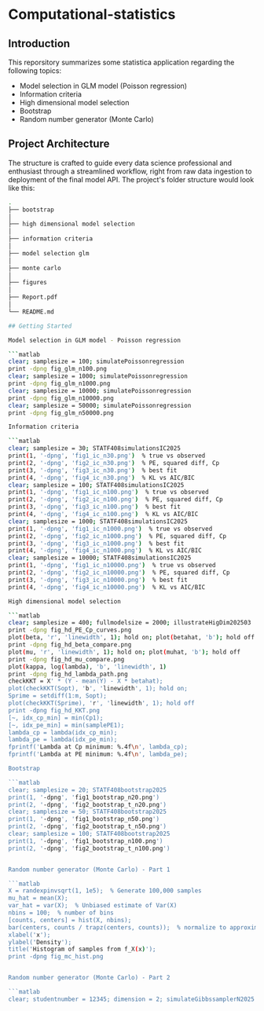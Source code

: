 # Computational-statistics

## Introduction

This reporsitory summarizes some statistica application regarding the following topics:
- Model selection in GLM model (Poisson regression)
- Information criteria
- High dimensional model selection
- Bootstrap
- Random number generator (Monte Carlo)

## Project Architecture

The structure is crafted to guide every data science professional and enthusiast through a streamlined workflow, right from raw data ingestion to deployment of the final model API. The project's folder structure would look like this:

```bash
.
├── bootstrap
│
├── high dimensional model selection
│
├── information criteria
│
├── model selection glm
│
├── monte carlo
│
├── figures
│
├── Report.pdf
│
└── README.md

## Getting Started

Model selection in GLM model - Poisson regression

```matlab
clear; samplesize = 100; simulatePoissonregression
print -dpng fig_glm_n100.png
clear; samplesize = 1000; simulatePoissonregression
print -dpng fig_glm_n1000.png
clear; samplesize = 10000; simulatePoissonregression
print -dpng fig_glm_n10000.png
clear; samplesize = 50000; simulatePoissonregression
print -dpng fig_glm_n50000.png

Information criteria

```matlab
clear; samplesize = 30; STATF408simulationsIC2025
print(1, '-dpng', 'fig1_ic_n30.png')  % true vs observed
print(2, '-dpng', 'fig2_ic_n30.png')  % PE, squared diff, Cp
print(3, '-dpng', 'fig3_ic_n30.png')  % best fit
print(4, '-dpng', 'fig4_ic_n30.png')  % KL vs AIC/BIC
clear; samplesize = 100; STATF408simulationsIC2025
print(1, '-dpng', 'fig1_ic_n100.png')  % true vs observed
print(2, '-dpng', 'fig2_ic_n100.png')  % PE, squared diff, Cp
print(3, '-dpng', 'fig3_ic_n100.png')  % best fit
print(4, '-dpng', 'fig4_ic_n100.png')  % KL vs AIC/BIC
clear; samplesize = 1000; STATF408simulationsIC2025
print(1, '-dpng', 'fig1_ic_n1000.png')  % true vs observed
print(2, '-dpng', 'fig2_ic_n1000.png')  % PE, squared diff, Cp
print(3, '-dpng', 'fig3_ic_n1000.png')  % best fit
print(4, '-dpng', 'fig4_ic_n1000.png')  % KL vs AIC/BIC
clear; samplesize = 10000; STATF408simulationsIC2025
print(1, '-dpng', 'fig1_ic_n10000.png')  % true vs observed
print(2, '-dpng', 'fig2_ic_n10000.png')  % PE, squared diff, Cp
print(3, '-dpng', 'fig3_ic_n10000.png')  % best fit
print(4, '-dpng', 'fig4_ic_n10000.png')  % KL vs AIC/BIC

High dimensional model selection

```matlab
clear; samplesize = 400; fullmodelsize = 2000; illustrateHigDim202503
print -dpng fig_hd_PE_Cp_curves.png
plot(beta, 'r', 'linewidth', 1); hold on; plot(betahat, 'b'); hold off
print -dpng fig_hd_beta_compare.png
plot(mu, 'r', 'linewidth', 1); hold on; plot(muhat, 'b'); hold off
print -dpng fig_hd_mu_compare.png
plot(kappa, log(lambda), 'b', 'linewidth', 1)
print -dpng fig_hd_lambda_path.png
checkKKT = X' * (Y - mean(Y) - X * betahat);
plot(checkKKT(Sopt), 'b', 'linewidth', 1); hold on;
Sprime = setdiff(1:m, Sopt);
plot(checkKKT(Sprime), 'r', 'linewidth', 1); hold off
print -dpng fig_hd_KKT.png
[~, idx_cp_min] = min(Cp1);
[~, idx_pe_min] = min(samplePE1);
lambda_cp = lambda(idx_cp_min);
lambda_pe = lambda(idx_pe_min);
fprintf('Lambda at Cp minimum: %.4f\n', lambda_cp);
fprintf('Lambda at PE minimum: %.4f\n', lambda_pe);

Bootstrap

```matlab
clear; samplesize = 20; STATF408bootstrap2025
print(1, '-dpng', 'fig1_bootstrap_n20.png')
print(2, '-dpng', 'fig2_bootstrap_t_n20.png')
clear; samplesize = 50; STATF408bootstrap2025
print(1, '-dpng', 'fig1_bootstrap_n50.png')
print(2, '-dpng', 'fig2_bootstrap_t_n50.png')
clear; samplesize = 100; STATF408bootstrap2025
print(1, '-dpng', 'fig1_bootstrap_n100.png')
print(2, '-dpng', 'fig2_bootstrap_t_n100.png')


Random number generator (Monte Carlo) - Part 1

```matlab
X = randexpinvsqrt(1, 1e5);  % Generate 100,000 samples
mu_hat = mean(X);
var_hat = var(X);  % Unbiased estimate of Var(X)
nbins = 100;  % number of bins
[counts, centers] = hist(X, nbins);
bar(centers, counts / trapz(centers, counts));  % normalize to approximate density
xlabel('x');
ylabel('Density');
title('Histogram of samples from f_X(x)');
print -dpng fig_mc_hist.png


Random number generator (Monte Carlo) - Part 2

```matlab
clear; studentnumber = 12345; dimension = 2; simulateGibbssamplerN2025
```
